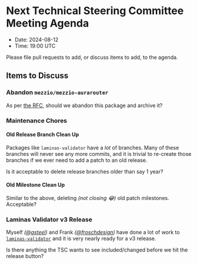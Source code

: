 # Next Technical Steering Committee Meeting Agenda

- Date: 2024-08-12
- Time: 19:00 UTC

Please file pull requests to add, or discuss items to add, to the agenda.

## Items to Discuss

### Abandon `mezzio/mezzio-aurarouter`

As per [the RFC](https://github.com/mezzio/mezzio-aurarouter/issues/12), should we abandon this package and archive it?

### Maintenance Chores

#### Old Release Branch Clean Up

Packages like `laminas-validator` have a _lot_ of branches. Many of these branches will never see any more commits, and it is trivial to re-create those branches if we ever need to add a patch to an old release.

Is it acceptable to delete release branches older than say 1 year?

#### Old Milestone Clean Up

Similar to the above, deleting _(not closing 😂)_ old patch milestones. Acceptable?

### Laminas Validator v3 Release

Myself _([@gsteel](https://github.com/gsteel))_ and Frank _([@froschdesign](https://github.com/froschdesign))_ have done a lot of work to [`laminas-validator`](https://github.com/laminas/laminas-validator/milestone/5?closed=1) and it is very nearly ready for a v3 release.

Is there anything the TSC wants to see included/changed before we hit the release button?
